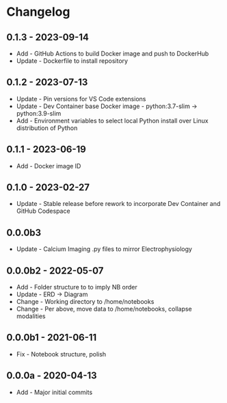 # Changelog

## 0.1.3 - 2023-09-14

+ Add - GitHub Actions to build Docker image and push to DockerHub
+ Update - Dockerfile to install repository

## 0.1.2 - 2023-07-13

+ Update - Pin versions for VS Code extensions
+ Update - Dev Container base Docker image - python:3.7-slim -> python:3.9-slim
+ Add - Environment variables to select local Python install over Linux distribution of Python

## 0.1.1 - 2023-06-19

+ Add - Docker image ID

## 0.1.0 - 2023-02-27

+ Update - Stable release before rework to incorporate Dev Container and GitHub Codespace

## 0.0.0b3

+ Update - Calcium Imaging .py files to mirror Electrophysiology

## 0.0.0b2 - 2022-05-07

+ Add - Folder structure to to imply NB order
+ Update - ERD -> Diagram
+ Change - Working directory to /home/notebooks
+ Change - Per above, move data to /home/notebooks, collapse modalities

## 0.0.0b1 - 2021-06-11

+ Fix - Notebook structure, polish

## 0.0.0a - 2020-04-13

+ Add - Major initial commits
